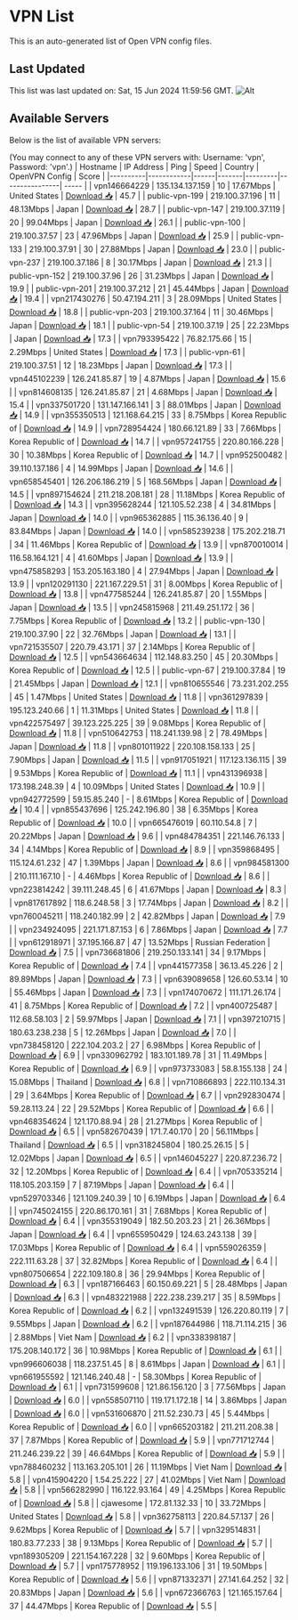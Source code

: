 # VPN List

This is an auto-generated list of Open VPN config files.

## Last Updated

This list was last updated on: Sat, 15 Jun 2024 11:59:56 GMT.
![Alt](https://repobeats.axiom.co/api/embed/186b98318ef1479477931607c1ad7d823f12451f.svg "Repobeats analytics image")

## Available Servers

Below is the list of available VPN servers:

(You may connect to any of these VPN servers with: Username: 'vpn', Password: 'vpn'.)
| Hostname | IP Address | Ping | Speed | Country | OpenVPN Config | Score |
|----------|------------|------|-------|---------|----------------| ----- |
| vpn146664229 | 135.134.137.159 | 10 | 17.67Mbps | United States | [Download 📥](./configs/server_0_US.ovpn) | 45.7 |
| public-vpn-199 | 219.100.37.196 | 11 | 48.13Mbps | Japan | [Download 📥](./configs/server_1_JP.ovpn) | 28.7 |
| public-vpn-147 | 219.100.37.119 | 20 | 99.04Mbps | Japan | [Download 📥](./configs/server_2_JP.ovpn) | 26.1 |
| public-vpn-100 | 219.100.37.57 | 23 | 47.96Mbps | Japan | [Download 📥](./configs/server_3_JP.ovpn) | 25.9 |
| public-vpn-133 | 219.100.37.91 | 30 | 27.88Mbps | Japan | [Download 📥](./configs/server_4_JP.ovpn) | 23.0 |
| public-vpn-237 | 219.100.37.186 | 8 | 30.17Mbps | Japan | [Download 📥](./configs/server_5_JP.ovpn) | 21.3 |
| public-vpn-152 | 219.100.37.96 | 26 | 31.23Mbps | Japan | [Download 📥](./configs/server_6_JP.ovpn) | 19.9 |
| public-vpn-201 | 219.100.37.212 | 21 | 45.44Mbps | Japan | [Download 📥](./configs/server_7_JP.ovpn) | 19.4 |
| vpn217430276 | 50.47.194.211 | 3 | 28.09Mbps | United States | [Download 📥](./configs/server_8_US.ovpn) | 18.8 |
| public-vpn-203 | 219.100.37.164 | 11 | 30.46Mbps | Japan | [Download 📥](./configs/server_9_JP.ovpn) | 18.1 |
| public-vpn-54 | 219.100.37.19 | 25 | 22.23Mbps | Japan | [Download 📥](./configs/server_10_JP.ovpn) | 17.3 |
| vpn793395422 | 76.82.175.66 | 15 | 2.29Mbps | United States | [Download 📥](./configs/server_11_US.ovpn) | 17.3 |
| public-vpn-61 | 219.100.37.51 | 12 | 18.23Mbps | Japan | [Download 📥](./configs/server_12_JP.ovpn) | 17.3 |
| vpn445102239 | 126.241.85.87 | 19 | 4.87Mbps | Japan | [Download 📥](./configs/server_13_JP.ovpn) | 15.6 |
| vpn814608135 | 126.241.85.87 | 21 | 4.68Mbps | Japan | [Download 📥](./configs/server_14_JP.ovpn) | 15.4 |
| vpn337501720 | 131.147.166.141 | 3 | 88.01Mbps | Japan | [Download 📥](./configs/server_15_JP.ovpn) | 14.9 |
| vpn355350513 | 121.168.64.215 | 33 | 8.75Mbps | Korea Republic of | [Download 📥](./configs/server_16_KR.ovpn) | 14.9 |
| vpn728954424 | 180.66.121.89 | 33 | 7.66Mbps | Korea Republic of | [Download 📥](./configs/server_17_KR.ovpn) | 14.7 |
| vpn957241755 | 220.80.166.228 | 30 | 10.38Mbps | Korea Republic of | [Download 📥](./configs/server_18_KR.ovpn) | 14.7 |
| vpn952500482 | 39.110.137.186 | 4 | 14.99Mbps | Japan | [Download 📥](./configs/server_19_JP.ovpn) | 14.6 |
| vpn658545401 | 126.206.186.219 | 5 | 168.56Mbps | Japan | [Download 📥](./configs/server_20_JP.ovpn) | 14.5 |
| vpn897154624 | 211.218.208.181 | 28 | 11.18Mbps | Korea Republic of | [Download 📥](./configs/server_21_KR.ovpn) | 14.3 |
| vpn395628244 | 121.105.52.238 | 4 | 34.81Mbps | Japan | [Download 📥](./configs/server_22_JP.ovpn) | 14.0 |
| vpn965362885 | 115.36.136.40 | 9 | 83.84Mbps | Japan | [Download 📥](./configs/server_23_JP.ovpn) | 14.0 |
| vpn585239238 | 175.202.218.71 | 34 | 11.46Mbps | Korea Republic of | [Download 📥](./configs/server_24_KR.ovpn) | 13.9 |
| vpn870010014 | 116.58.164.121 | 4 | 41.60Mbps | Japan | [Download 📥](./configs/server_25_JP.ovpn) | 13.9 |
| vpn475858293 | 153.205.163.180 | 4 | 27.94Mbps | Japan | [Download 📥](./configs/server_26_JP.ovpn) | 13.9 |
| vpn120291130 | 221.167.229.51 | 31 | 8.00Mbps | Korea Republic of | [Download 📥](./configs/server_27_KR.ovpn) | 13.8 |
| vpn477585244 | 126.241.85.87 | 20 | 1.55Mbps | Japan | [Download 📥](./configs/server_28_JP.ovpn) | 13.5 |
| vpn245815968 | 211.49.251.172 | 36 | 7.75Mbps | Korea Republic of | [Download 📥](./configs/server_29_KR.ovpn) | 13.2 |
| public-vpn-130 | 219.100.37.90 | 22 | 32.76Mbps | Japan | [Download 📥](./configs/server_30_JP.ovpn) | 13.1 |
| vpn721535507 | 220.79.43.171 | 37 | 2.14Mbps | Korea Republic of | [Download 📥](./configs/server_31_KR.ovpn) | 12.5 |
| vpn543664634 | 112.148.83.250 | 45 | 20.30Mbps | Korea Republic of | [Download 📥](./configs/server_32_KR.ovpn) | 12.5 |
| public-vpn-67 | 219.100.37.84 | 19 | 21.45Mbps | Japan | [Download 📥](./configs/server_33_JP.ovpn) | 12.1 |
| vpn810655546 | 73.231.202.255 | 45 | 1.47Mbps | United States | [Download 📥](./configs/server_34_US.ovpn) | 11.8 |
| vpn361297839 | 195.123.240.66 | 1 | 11.31Mbps | United States | [Download 📥](./configs/server_35_US.ovpn) | 11.8 |
| vpn422575497 | 39.123.225.225 | 39 | 9.08Mbps | Korea Republic of | [Download 📥](./configs/server_36_KR.ovpn) | 11.8 |
| vpn510642753 | 118.241.139.98 | 2 | 78.49Mbps | Japan | [Download 📥](./configs/server_37_JP.ovpn) | 11.8 |
| vpn801011922 | 220.108.158.133 | 25 | 7.90Mbps | Japan | [Download 📥](./configs/server_38_JP.ovpn) | 11.5 |
| vpn917051921 | 117.123.136.115 | 39 | 9.53Mbps | Korea Republic of | [Download 📥](./configs/server_39_KR.ovpn) | 11.1 |
| vpn431396938 | 173.198.248.39 | 4 | 10.09Mbps | United States | [Download 📥](./configs/server_40_US.ovpn) | 10.9 |
| vpn942772599 | 59.15.85.240 | - | 8.61Mbps | Korea Republic of | [Download 📥](./configs/server_41_KR.ovpn) | 10.4 |
| vpn855437696 | 125.242.196.80 | 38 | 6.35Mbps | Korea Republic of | [Download 📥](./configs/server_42_KR.ovpn) | 10.0 |
| vpn665476019 | 60.110.54.8 | 7 | 20.22Mbps | Japan | [Download 📥](./configs/server_43_JP.ovpn) | 9.6 |
| vpn484784351 | 221.146.76.133 | 34 | 4.14Mbps | Korea Republic of | [Download 📥](./configs/server_44_KR.ovpn) | 8.9 |
| vpn359868495 | 115.124.61.232 | 47 | 1.39Mbps | Japan | [Download 📥](./configs/server_45_JP.ovpn) | 8.6 |
| vpn984581300 | 210.111.167.10 | - | 4.46Mbps | Korea Republic of | [Download 📥](./configs/server_46_KR.ovpn) | 8.6 |
| vpn223814242 | 39.111.248.45 | 6 | 41.67Mbps | Japan | [Download 📥](./configs/server_47_JP.ovpn) | 8.3 |
| vpn817617892 | 118.6.248.58 | 3 | 17.74Mbps | Japan | [Download 📥](./configs/server_48_JP.ovpn) | 8.2 |
| vpn760045211 | 118.240.182.99 | 2 | 42.82Mbps | Japan | [Download 📥](./configs/server_49_JP.ovpn) | 7.9 |
| vpn234924095 | 221.171.87.153 | 6 | 7.86Mbps | Japan | [Download 📥](./configs/server_50_JP.ovpn) | 7.7 |
| vpn612918971 | 37.195.166.87 | 47 | 13.52Mbps | Russian Federation | [Download 📥](./configs/server_51_RU.ovpn) | 7.5 |
| vpn736681806 | 219.250.133.141 | 34 | 9.17Mbps | Korea Republic of | [Download 📥](./configs/server_52_KR.ovpn) | 7.4 |
| vpn441577358 | 36.13.45.226 | 2 | 89.89Mbps | Japan | [Download 📥](./configs/server_53_JP.ovpn) | 7.3 |
| vpn639089658 | 126.60.53.14 | 10 | 55.46Mbps | Japan | [Download 📥](./configs/server_54_JP.ovpn) | 7.3 |
| vpn174070672 | 111.171.26.174 | 41 | 8.75Mbps | Korea Republic of | [Download 📥](./configs/server_55_KR.ovpn) | 7.2 |
| vpn400725487 | 112.68.58.103 | 2 | 59.97Mbps | Japan | [Download 📥](./configs/server_56_JP.ovpn) | 7.1 |
| vpn397210715 | 180.63.238.238 | 5 | 12.26Mbps | Japan | [Download 📥](./configs/server_57_JP.ovpn) | 7.0 |
| vpn738458120 | 222.104.203.2 | 27 | 6.98Mbps | Korea Republic of | [Download 📥](./configs/server_58_KR.ovpn) | 6.9 |
| vpn330962792 | 183.101.189.78 | 31 | 11.49Mbps | Korea Republic of | [Download 📥](./configs/server_59_KR.ovpn) | 6.9 |
| vpn973733083 | 58.8.155.138 | 24 | 15.08Mbps | Thailand | [Download 📥](./configs/server_60_TH.ovpn) | 6.8 |
| vpn710866893 | 222.110.134.31 | 29 | 3.64Mbps | Korea Republic of | [Download 📥](./configs/server_61_KR.ovpn) | 6.7 |
| vpn292830474 | 59.28.113.24 | 22 | 29.52Mbps | Korea Republic of | [Download 📥](./configs/server_62_KR.ovpn) | 6.6 |
| vpn468354624 | 121.170.88.94 | 28 | 21.27Mbps | Korea Republic of | [Download 📥](./configs/server_63_KR.ovpn) | 6.5 |
| vpn582670439 | 171.7.40.170 | 20 | 56.11Mbps | Thailand | [Download 📥](./configs/server_64_TH.ovpn) | 6.5 |
| vpn318245804 | 180.25.26.15 | 5 | 12.02Mbps | Japan | [Download 📥](./configs/server_65_JP.ovpn) | 6.5 |
| vpn146045227 | 220.87.236.72 | 32 | 12.20Mbps | Korea Republic of | [Download 📥](./configs/server_66_KR.ovpn) | 6.4 |
| vpn705335214 | 118.105.203.159 | 7 | 87.19Mbps | Japan | [Download 📥](./configs/server_67_JP.ovpn) | 6.4 |
| vpn529703346 | 121.109.240.39 | 10 | 6.19Mbps | Japan | [Download 📥](./configs/server_68_JP.ovpn) | 6.4 |
| vpn745024155 | 220.86.170.161 | 31 | 7.68Mbps | Korea Republic of | [Download 📥](./configs/server_69_KR.ovpn) | 6.4 |
| vpn355319049 | 182.50.203.23 | 21 | 26.36Mbps | Japan | [Download 📥](./configs/server_70_JP.ovpn) | 6.4 |
| vpn655950429 | 124.63.243.138 | 39 | 17.03Mbps | Korea Republic of | [Download 📥](./configs/server_71_KR.ovpn) | 6.4 |
| vpn559026359 | 222.111.63.28 | 37 | 32.82Mbps | Korea Republic of | [Download 📥](./configs/server_72_KR.ovpn) | 6.4 |
| vpn807506654 | 222.109.180.8 | 36 | 29.94Mbps | Korea Republic of | [Download 📥](./configs/server_73_KR.ovpn) | 6.3 |
| vpn187166463 | 60.150.69.221 | 5 | 28.48Mbps | Japan | [Download 📥](./configs/server_74_JP.ovpn) | 6.3 |
| vpn483221988 | 222.238.239.217 | 35 | 8.59Mbps | Korea Republic of | [Download 📥](./configs/server_75_KR.ovpn) | 6.2 |
| vpn132491539 | 126.220.80.119 | 7 | 9.55Mbps | Japan | [Download 📥](./configs/server_76_JP.ovpn) | 6.2 |
| vpn187644986 | 118.71.114.215 | 36 | 2.88Mbps | Viet Nam | [Download 📥](./configs/server_77_VN.ovpn) | 6.2 |
| vpn338398187 | 175.208.140.172 | 36 | 10.98Mbps | Korea Republic of | [Download 📥](./configs/server_78_KR.ovpn) | 6.1 |
| vpn996606038 | 118.237.51.45 | 8 | 8.61Mbps | Japan | [Download 📥](./configs/server_79_JP.ovpn) | 6.1 |
| vpn661955592 | 121.146.240.48 | - | 58.30Mbps | Korea Republic of | [Download 📥](./configs/server_80_KR.ovpn) | 6.1 |
| vpn731599608 | 121.86.156.120 | 3 | 77.56Mbps | Japan | [Download 📥](./configs/server_81_JP.ovpn) | 6.0 |
| vpn558507110 | 119.171.172.18 | 14 | 3.86Mbps | Japan | [Download 📥](./configs/server_82_JP.ovpn) | 6.0 |
| vpn531606870 | 211.52.230.73 | 45 | 5.44Mbps | Korea Republic of | [Download 📥](./configs/server_83_KR.ovpn) | 6.0 |
| vpn665203182 | 211.211.208.38 | 37 | 7.87Mbps | Korea Republic of | [Download 📥](./configs/server_84_KR.ovpn) | 5.9 |
| vpn771712744 | 211.246.239.22 | 39 | 46.64Mbps | Korea Republic of | [Download 📥](./configs/server_85_KR.ovpn) | 5.9 |
| vpn788460232 | 113.163.205.101 | 26 | 11.19Mbps | Viet Nam | [Download 📥](./configs/server_86_VN.ovpn) | 5.8 |
| vpn415904220 | 1.54.25.222 | 27 | 41.02Mbps | Viet Nam | [Download 📥](./configs/server_87_VN.ovpn) | 5.8 |
| vpn566282990 | 116.122.93.164 | 49 | 4.25Mbps | Korea Republic of | [Download 📥](./configs/server_88_KR.ovpn) | 5.8 |
| cjawesome | 172.81.132.33 | 10 | 33.72Mbps | United States | [Download 📥](./configs/server_89_US.ovpn) | 5.8 |
| vpn362758113 | 220.84.57.137 | 26 | 9.62Mbps | Korea Republic of | [Download 📥](./configs/server_90_KR.ovpn) | 5.7 |
| vpn329514831 | 180.83.77.233 | 38 | 9.13Mbps | Korea Republic of | [Download 📥](./configs/server_91_KR.ovpn) | 5.7 |
| vpn189305209 | 221.154.167.228 | 32 | 9.60Mbps | Korea Republic of | [Download 📥](./configs/server_92_KR.ovpn) | 5.7 |
| vpn175778952 | 119.196.133.106 | 31 | 19.50Mbps | Korea Republic of | [Download 📥](./configs/server_93_KR.ovpn) | 5.6 |
| vpn871332371 | 27.141.64.252 | 32 | 20.83Mbps | Japan | [Download 📥](./configs/server_94_JP.ovpn) | 5.6 |
| vpn672366763 | 121.165.157.64 | 37 | 44.47Mbps | Korea Republic of | [Download 📥](./configs/server_95_KR.ovpn) | 5.5 |
